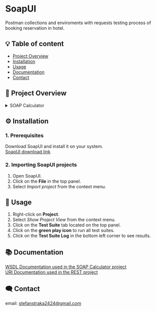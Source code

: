 
# SoapUI

Postman collections and enviroments with requests testing process of booking reservation in hotel.




## :bulb: Table of content
- [Project Overview](#-project-overview)
- [Installation](#️-installation)
- [Usage](#-usage)
- [Documentation](#-documentation)
- [Contact](#️-contact)
## 📖 Project Overview
<details>
  <summary>SOAP Calculator</summary>
  - **Add operation**
  - **Subtract operation**
  - **Multiply operation**
  - **Divide operation**
  - **Groovy Script to run request**
  - **Groovy Script to run test suite**
  - **Groovy Script to run test case**
  - **SetUp and TearDown Groovy Script**
</details>

## ⚙️ Installation
### 1. Prerequisites
Download SoapUI and install it on your system.  
[SoapUI download link](https://www.soapui.org/downloads/soapui/) 
### 2. Importing SoapUI projects
1. Open SoapUI.
2. Click on the **File** in the top panel.
3. Select *Import project* from the context menu.
   
## 📝 Usage
1. Right-click on **Project**.
2. Select *Show Project View* from the context menu.
3. Click on the **Test Suite** tab located on the top panel.
4. Click on the **green play icon** to run all test suites.
5. Click on the **Test Suite Log** in the bottom left corner to see results.

## 📚 Documentation

[WSDL Documentation used in the SOAP Calculator project](http://www.dneonline.com/calculator.asmx?WSDL)<br>
[URI Documentation used in the REST project](https://reqres.in)

## 🗨️ Contact
email: stefanstraka2424@gmail.com
